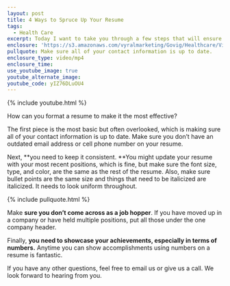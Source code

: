```yaml
---
layout: post
title: 4 Ways to Spruce Up Your Resume
tags:
  - Health Care
excerpt: Today I want to take you through a few steps that will ensure your resume is the most effective.
enclosure: 'https://s3.amazonaws.com/vyralmarketing/Govig/Healthcare/Videos/2017/4+Ways+to+Spruce+Up+Your+Resume.mp4'
pullquote: Make sure all of your contact information is up to date.
enclosure_type: video/mp4
enclosure_time:
use_youtube_image: true
youtube_alternate_image:
youtube_code: yIZ76DLuOU4
---
```



{% include youtube.html %}

How can you format a resume to make it the most effective?

The first piece is the most basic but often overlooked, which is making sure all of your contact information is up to date. Make sure you don’t have an outdated email address or cell phone number on your resume.&nbsp;

Next, **you need to keep it consistent.&nbsp;**You might update your resume with your most recent positions, which is fine, but make sure the font size, type, and color, are the same as the rest of the resume. Also, make sure bullet points are the same size and things that need to be italicized are italicized. It needs to look uniform throughout.&nbsp;

{% include pullquote.html %}

Make **sure you don’t come across as a job hopper**. If you have moved up in a company or have held multiple positions, put all those under the one company header.&nbsp;

Finally, **you need to showcase your achievements, especially in terms of numbers.** Anytime you can show accomplishments using numbers on a resume is fantastic.&nbsp;

If you have any other questions, feel free to email us or give us a call. We look forward to hearing from you.&nbsp;
<br>&nbsp;